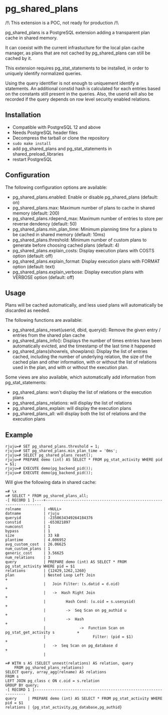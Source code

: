 pg_shared_plans
===============

/!\ This extension is a POC, not ready for production /!\

pg_shared_plans is a PostgreSQL extension adding a transparent plan cache in
shared memory.

It can coexist with the current infrastucture for the local plan cache manager,
as plans that are not cached by pg_shared_plans can still be cached by it.

This extension requires pg_stat_statements to be installed, in order to
uniquely identify normalized queries.

Using the query identifier is not enough to uniquement identify a statements.
An additional constid hash is calculated for each entries based on the
constants still present in the queries.  Also, the userid will also be recorded
if the query depends on row level security enabled relations.

Installation
------------

- Compatible with PostgreSQL 12 and above
- Needs PostgreSQL header files
- Decompress the tarball or clone the repository
- `sudo make install`
- add pg_shared_plans and pg_stat_statements in shared_preload_libraries
- restart PostgreSQL

Configuration
-------------

The following configuration options are available:

- pg_shared_plans.enabled: Enable or disable pg_shared_plans (default: on)
- pg_shared_plans.max: Maximum number of plans to cache in shared memory
  (default: 200)
- pg_shared_plans.rdepend_max: Maximum number of entries to store per reverse
  dendency (default: 50)
- pg_shared_plans.min_plan_time: Minimum planning time for a plans to be cached
  in shared memory (default: 10ms)
- pg_shared_plans.threshold: Minimum number of custom plans to generate before
  choosing cached plans (default: 4)
- pg_shared_plans.explain_costs: Display execution plans with COSTS option
  (default: off)
- pg_shared_plans.explain_format: Display execution plans with FORMAT option
  (default: text)
- pg_shared_plans.explain_verbose: Display execution plans with VERBOSE option
  (default: off)

Usage
-----

Plans will be cached automatically, and less used plans will automatically be
discarded as needed.

The following functions are available:

- pg_shared_plans_reset(userid, dbid, queryid): Remove the given entry /
  entries from the shared plan cache
- pg_shared_plans_info(): Displays the number of times entries have been
  automatically evicted, and the timestamp of the last time it happened
- pg_shared_plans(showrels, showplans): Display the list of entries cached,
  including the number of underlying relation, the size of the cached plan and
  other information, with or without the list of relations used in the plan,
  and with or without the execution plan.

Some views are also available, which automatically add information from
pg_stat_statements:

- pg_shared_plans: won't display the list of relations or the execution plans
- pg_shared_plans_relations: will display the list of relations
- pg_shared_plans_explain: will display the execution plans
- pg_shared_plans_all: will display both the list of relations and the
  execution plans

Example
-------

```
rjuju=# SET pg_shared_plans.threshold = 1;
rjuju=# SET pg_shared_plans.min_plan_time = '0ms';
rjuju=# SELECT pg_shared_plans_reset();
rjuju=# PREPARE demo (int) AS SELECT * FROM pg_stat_activity WHERE pid = $1;
rjuju=# EXECUTE demo(pg_backend_pid());
rjuju=# EXECUTE demo(pg_backend_pid());
```

Will give the following data in shared cache:

```
=# \x
=# SELECT * FROM pg_shared_plans_all;
-[ RECORD 1 ]----+--------------------------------------------------------------------
rolname          | <NULL>
datname          | rjuju
queryid          | -2350634349264184376
constid          | -653821897
numconst         | 1
bypass           | 1
size             | 33 kB
plantime         | 4.006952
avg_custom_cost  | 26.06625
num_custom_plans | 1
generic_cost     | 3.56625
num_relations    | 3
query            | PREPARE demo (int) AS SELECT * FROM pg_stat_activity WHERE pid = $1
relations        | {12429,1262,1260}
plan             | Nested Loop Left Join                                              +
                 |   Join Filter: (s.datid = d.oid)                                   +
                 |   ->  Hash Right Join                                              +
                 |         Hash Cond: (u.oid = s.usesysid)                            +
                 |         ->  Seq Scan on pg_authid u                                +
                 |         ->  Hash                                                   +
                 |               ->  Function Scan on pg_stat_get_activity s          +
                 |                     Filter: (pid = $1)                             +
                 |   ->  Seq Scan on pg_database d                                    +
                 |

=# WITH s AS (SELECT unnest(relations) AS relation, query
    FROM pg_shared_plans_relations)
SELECT query, array_agg(relname) AS relations
FROM s
LEFT JOIN pg_class c ON c.oid = s.relation
GROUP BY query;
-[ RECORD 1 ]------------------------------------------------------------------
query     | PREPARE demo (int) AS SELECT * FROM pg_stat_activity WHERE pid = $1
relations | {pg_stat_activity,pg_database,pg_authid}

```
